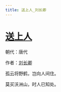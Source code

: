 ```yaml
---
title: 送上人_刘长卿
---
```


# [送上人](http://so.gushiwen.org/view_6605.aspx)

朝代：唐代

作者：[刘长卿](http://so.gushiwen.org/author_104.aspx)

孤云将野鹤，岂向人间住。

莫买沃洲山，时人已知处。